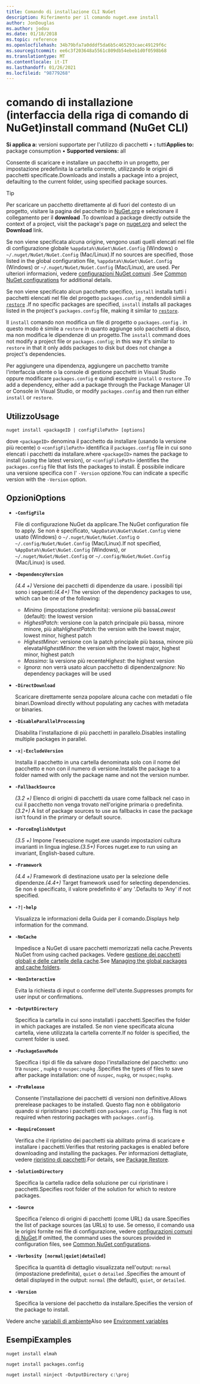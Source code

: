 ```yaml
---
title: Comando di installazione CLI NuGet
description: Riferimento per il comando nuget.exe install
author: JonDouglas
ms.author: jodou
ms.date: 01/18/2018
ms.topic: reference
ms.openlocfilehash: 34b79bfa7a0dddf5da6b5c465293caec49129f6c
ms.sourcegitcommit: ee6c3f203648a5561c809db54ebeb1d0f0598b68
ms.translationtype: MT
ms.contentlocale: it-IT
ms.lasthandoff: 01/26/2021
ms.locfileid: "98779268"
---
```

# <a name="install-command-nuget-cli"></a><span data-ttu-id="1e445-103">comando di installazione (interfaccia della riga di comando di NuGet)</span><span class="sxs-lookup"><span data-stu-id="1e445-103">install command (NuGet CLI)</span></span>

<span data-ttu-id="1e445-104">**Si applica a:** versioni supportate per l'utilizzo di pacchetti &bullet; **:** tutti</span><span class="sxs-lookup"><span data-stu-id="1e445-104">**Applies to:** package consumption &bullet; **Supported versions:** all</span></span>

<span data-ttu-id="1e445-105">Consente di scaricare e installare un pacchetto in un progetto, per impostazione predefinita la cartella corrente, utilizzando le origini di pacchetti specificate.</span><span class="sxs-lookup"><span data-stu-id="1e445-105">Downloads and installs a package into a project, defaulting to the current folder, using specified package sources.</span></span>

> [!Tip]
> <span data-ttu-id="1e445-106">Per scaricare un pacchetto direttamente al di fuori del contesto di un progetto, visitare la pagina del pacchetto in [NuGet.org](https://www.nuget.org) e selezionare il collegamento per il **download** .</span><span class="sxs-lookup"><span data-stu-id="1e445-106">To download a package directly outside the context of a project, visit the package's page on [nuget.org](https://www.nuget.org) and select the **Download** link.</span></span>

<span data-ttu-id="1e445-107">Se non viene specificata alcuna origine, vengono usati quelli elencati nel file di configurazione globale `%appdata%\NuGet\NuGet.Config` (Windows) o `~/.nuget/NuGet/NuGet.Config` (Mac/Linux).</span><span class="sxs-lookup"><span data-stu-id="1e445-107">If no sources are specified, those listed in the global configuration file, `%appdata%\NuGet\NuGet.Config` (Windows) or `~/.nuget/NuGet/NuGet.Config` (Mac/Linux), are used.</span></span> <span data-ttu-id="1e445-108">Per ulteriori informazioni, vedere [configurazioni NuGet comuni](../../consume-packages/configuring-nuget-behavior.md) .</span><span class="sxs-lookup"><span data-stu-id="1e445-108">See [Common NuGet configurations](../../consume-packages/configuring-nuget-behavior.md) for additional details.</span></span>

<span data-ttu-id="1e445-109">Se non viene specificato alcun pacchetto specifico, `install` installa tutti i pacchetti elencati nel file del progetto `packages.config` , rendendoli simili a [`restore`](cli-ref-restore.md) .</span><span class="sxs-lookup"><span data-stu-id="1e445-109">If no specific packages are specified, `install` installs all packages listed in the project's `packages.config` file, making it similar to [`restore`](cli-ref-restore.md).</span></span>

<span data-ttu-id="1e445-110">Il `install` comando non modifica un file di progetto o `packages.config` . in questo modo è simile a `restore` in quanto aggiunge solo pacchetti al disco, ma non modifica le dipendenze di un progetto.</span><span class="sxs-lookup"><span data-stu-id="1e445-110">The `install` command does not modify a project file or `packages.config`; in this way it's similar to `restore` in that it only adds packages to disk but does not change a project's dependencies.</span></span>

<span data-ttu-id="1e445-111">Per aggiungere una dipendenza, aggiungere un pacchetto tramite l'interfaccia utente o la console di gestione pacchetti in Visual Studio oppure modificare `packages.config` e quindi eseguire `install` o `restore` .</span><span class="sxs-lookup"><span data-stu-id="1e445-111">To add a dependency, either add a package through the Package Manager UI or Console in Visual Studio, or modify `packages.config` and then run either `install` or `restore`.</span></span>

## <a name="usage"></a><span data-ttu-id="1e445-112">Utilizzo</span><span class="sxs-lookup"><span data-stu-id="1e445-112">Usage</span></span>

```cli
nuget install <packageID | configFilePath> [options]
```

<span data-ttu-id="1e445-113">dove `<packageID>` denomina il pacchetto da installare (usando la versione più recente) o `<configFilePath>` identifica il `packages.config` file in cui sono elencati i pacchetti da installare.</span><span class="sxs-lookup"><span data-stu-id="1e445-113">where `<packageID>` names the package to install (using the latest version), or `<configFilePath>` identifies the `packages.config` file that lists the packages to install.</span></span> <span data-ttu-id="1e445-114">È possibile indicare una versione specifica con l' `-Version` opzione.</span><span class="sxs-lookup"><span data-stu-id="1e445-114">You can indicate a specific version with the `-Version` option.</span></span>

## <a name="options"></a><span data-ttu-id="1e445-115">Opzioni</span><span class="sxs-lookup"><span data-stu-id="1e445-115">Options</span></span>

- **`-ConfigFile`**

  <span data-ttu-id="1e445-116">File di configurazione NuGet da applicare.</span><span class="sxs-lookup"><span data-stu-id="1e445-116">The NuGet configuration file to apply.</span></span> <span data-ttu-id="1e445-117">Se non è specificato, `%AppData%\NuGet\NuGet.Config` viene usato (Windows) o `~/.nuget/NuGet/NuGet.Config` o `~/.config/NuGet/NuGet.Config` (Mac/Linux).</span><span class="sxs-lookup"><span data-stu-id="1e445-117">If not specified, `%AppData%\NuGet\NuGet.Config` (Windows), or `~/.nuget/NuGet/NuGet.Config` or `~/.config/NuGet/NuGet.Config` (Mac/Linux) is used.</span></span>

- **`-DependencyVersion`**

  <span data-ttu-id="1e445-118">*(4.4 +)* Versione dei pacchetti di dipendenze da usare. i possibili tipi sono i seguenti:</span><span class="sxs-lookup"><span data-stu-id="1e445-118">*(4.4+)* The version of the dependency packages to use, which can be one of the following:</span></span><br/><ul><li><span data-ttu-id="1e445-119">*Minimo* (impostazione predefinita): versione più bassa</span><span class="sxs-lookup"><span data-stu-id="1e445-119">*Lowest* (default): the lowest version</span></span></li><li><span data-ttu-id="1e445-120">*HighestPatch*: versione con la patch principale più bassa, minore minore, più alta</span><span class="sxs-lookup"><span data-stu-id="1e445-120">*HighestPatch*: the version with the lowest major, lowest minor, highest patch</span></span></li><li><span data-ttu-id="1e445-121">*HighestMinor*: versione con la patch principale più bassa, minore più elevata</span><span class="sxs-lookup"><span data-stu-id="1e445-121">*HighestMinor*: the version with the lowest major, highest minor, highest patch</span></span></li><li><span data-ttu-id="1e445-122">*Massimo*: la versione più recente</span><span class="sxs-lookup"><span data-stu-id="1e445-122">*Highest*: the highest version</span></span></li><li><span data-ttu-id="1e445-123">*Ignora*: non verrà usato alcun pacchetto di dipendenza</span><span class="sxs-lookup"><span data-stu-id="1e445-123">*Ignore*: No dependency packages will be used</span></span></li></ul>

- **`-DirectDownload`**

  <span data-ttu-id="1e445-124">Scaricare direttamente senza popolare alcuna cache con metadati o file binari.</span><span class="sxs-lookup"><span data-stu-id="1e445-124">Download directly without populating any caches with metadata or binaries.</span></span>

- **`-DisableParallelProcessing`**

  <span data-ttu-id="1e445-125">Disabilita l'installazione di più pacchetti in parallelo.</span><span class="sxs-lookup"><span data-stu-id="1e445-125">Disables installing multiple packages in parallel.</span></span>

- **`-x|-ExcludeVersion`**

  <span data-ttu-id="1e445-126">Installa il pacchetto in una cartella denominata solo con il nome del pacchetto e non con il numero di versione.</span><span class="sxs-lookup"><span data-stu-id="1e445-126">Installs the package to a folder named with only the package name and not the version number.</span></span>

- **`-FallbackSource`**

  <span data-ttu-id="1e445-127">*(3.2 +)* Elenco di origini di pacchetti da usare come fallback nel caso in cui il pacchetto non venga trovato nell'origine primaria o predefinita.</span><span class="sxs-lookup"><span data-stu-id="1e445-127">*(3.2+)* A list of package sources to use as fallbacks in case the package isn't found in the primary or default source.</span></span>

- **`-ForceEnglishOutput`**

  <span data-ttu-id="1e445-128">*(3.5 +)* Impone l'esecuzione nuget.exe usando impostazioni cultura invarianti in lingua inglese.</span><span class="sxs-lookup"><span data-stu-id="1e445-128">*(3.5+)* Forces nuget.exe to run using an invariant, English-based culture.</span></span>

- **`-Framework`**

  <span data-ttu-id="1e445-129">*(4.4 +)* Framework di destinazione usato per la selezione delle dipendenze.</span><span class="sxs-lookup"><span data-stu-id="1e445-129">*(4.4+)* Target framework used for selecting dependencies.</span></span> <span data-ttu-id="1e445-130">Se non è specificato, il valore predefinito è' any '.</span><span class="sxs-lookup"><span data-stu-id="1e445-130">Defaults to 'Any' if not specified.</span></span>

- **`-?|-help`**

  <span data-ttu-id="1e445-131">Visualizza le informazioni della Guida per il comando.</span><span class="sxs-lookup"><span data-stu-id="1e445-131">Displays help information for the command.</span></span>

- **`-NoCache`**

  <span data-ttu-id="1e445-132">Impedisce a NuGet di usare pacchetti memorizzati nella cache.</span><span class="sxs-lookup"><span data-stu-id="1e445-132">Prevents NuGet from using cached packages.</span></span> <span data-ttu-id="1e445-133">Vedere [gestione dei pacchetti globali e delle cartelle della cache](../../consume-packages/managing-the-global-packages-and-cache-folders.md).</span><span class="sxs-lookup"><span data-stu-id="1e445-133">See [Managing the global packages and cache folders](../../consume-packages/managing-the-global-packages-and-cache-folders.md).</span></span>

- **`-NonInteractive`**

  <span data-ttu-id="1e445-134">Evita la richiesta di input o conferme dell'utente.</span><span class="sxs-lookup"><span data-stu-id="1e445-134">Suppresses prompts for user input or confirmations.</span></span>

- **`-OutputDirectory`**

  <span data-ttu-id="1e445-135">Specifica la cartella in cui sono installati i pacchetti.</span><span class="sxs-lookup"><span data-stu-id="1e445-135">Specifies the folder in which packages are installed.</span></span> <span data-ttu-id="1e445-136">Se non viene specificata alcuna cartella, viene utilizzata la cartella corrente.</span><span class="sxs-lookup"><span data-stu-id="1e445-136">If no folder is specified, the current folder is used.</span></span>

- **`-PackageSaveMode`**

  <span data-ttu-id="1e445-137">Specifica i tipi di file da salvare dopo l'installazione del pacchetto: uno tra `nuspec` , `nupkg` o `nuspec;nupkg` .</span><span class="sxs-lookup"><span data-stu-id="1e445-137">Specifies the types of files to save after package installation: one of `nuspec`, `nupkg`, or `nuspec;nupkg`.</span></span>

- **`-PreRelease`**

  <span data-ttu-id="1e445-138">Consente l'installazione dei pacchetti di versioni non definitive.</span><span class="sxs-lookup"><span data-stu-id="1e445-138">Allows prerelease packages to be installed.</span></span> <span data-ttu-id="1e445-139">Questo flag non è obbligatorio quando si ripristinano i pacchetti con `packages.config` .</span><span class="sxs-lookup"><span data-stu-id="1e445-139">This flag is not required when restoring packages with `packages.config`.</span></span>

- **`-RequireConsent`**

  <span data-ttu-id="1e445-140">Verifica che il ripristino dei pacchetti sia abilitato prima di scaricare e installare i pacchetti.</span><span class="sxs-lookup"><span data-stu-id="1e445-140">Verifies that restoring packages is enabled before downloading and installing the packages.</span></span> <span data-ttu-id="1e445-141">Per informazioni dettagliate, vedere [ripristino di pacchetti](../../consume-packages/package-restore.md).</span><span class="sxs-lookup"><span data-stu-id="1e445-141">For details, see [Package Restore](../../consume-packages/package-restore.md).</span></span>

- **`-SolutionDirectory`**

  <span data-ttu-id="1e445-142">Specifica la cartella radice della soluzione per cui ripristinare i pacchetti.</span><span class="sxs-lookup"><span data-stu-id="1e445-142">Specifies root folder of the solution for which to restore packages.</span></span>

- **`-Source`**

   <span data-ttu-id="1e445-143">Specifica l'elenco di origini di pacchetti (come URL) da usare.</span><span class="sxs-lookup"><span data-stu-id="1e445-143">Specifies the list of package sources (as URLs) to use.</span></span> <span data-ttu-id="1e445-144">Se omesso, il comando usa le origini fornite nei file di configurazione, vedere [configurazioni comuni di NuGet](../../consume-packages/configuring-nuget-behavior.md).</span><span class="sxs-lookup"><span data-stu-id="1e445-144">If omitted, the command uses the sources provided in configuration files, see [Common NuGet configurations](../../consume-packages/configuring-nuget-behavior.md).</span></span>

- **`-Verbosity [normal|quiet|detailed]`**

  <span data-ttu-id="1e445-145">Specifica la quantità di dettaglio visualizzata nell'output: `normal` (impostazione predefinita), `quiet` o `detailed` .</span><span class="sxs-lookup"><span data-stu-id="1e445-145">Specifies the amount of detail displayed in the output: `normal` (the default), `quiet`, or `detailed`.</span></span>

- **`-Version`**

  <span data-ttu-id="1e445-146">Specifica la versione del pacchetto da installare.</span><span class="sxs-lookup"><span data-stu-id="1e445-146">Specifies the version of the package to install.</span></span>

<span data-ttu-id="1e445-147">Vedere anche [variabili di ambiente](cli-ref-environment-variables.md)</span><span class="sxs-lookup"><span data-stu-id="1e445-147">Also see [Environment variables](cli-ref-environment-variables.md)</span></span>

## <a name="examples"></a><span data-ttu-id="1e445-148">Esempi</span><span class="sxs-lookup"><span data-stu-id="1e445-148">Examples</span></span>

```cli
nuget install elmah

nuget install packages.config

nuget install ninject -OutputDirectory c:\proj
```
